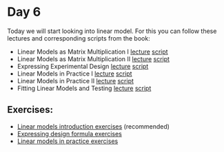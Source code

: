 # Day 6

Today we will start looking into linear model. 
For this you can follow these lectures and corresponding scripts from the book:

 - Linear Models as Matrix Multiplication I [lecture](https://www.youtube.com/watch?v=gP7mgpli5t4)  [script](http://genomicsclass.github.io/book/pages/linear_models_intro.html)
 - Linear Models as Matrix Multiplication II [lecture](https://www.youtube.com/watch?v=pw7I70rlkdM)  [script](http://genomicsclass.github.io/book/pages/linear_models_intro.html)
- Expressing Experimental Design  [lecture](https://www.youtube.com/watch?v=KpSS2e4Y24w)  [script](http://genomicsclass.github.io/book/pages/expressing_design_formula.html)
- Linear Models in Practice I [lecture](https://www.youtube.com/watch?v=xCdSyc3K3Ew)  [script](http://genomicsclass.github.io/book/pages/linear_models_in_practice.html)
- Linear Models in Practice II [lecture](https://www.youtube.com/watch?v=Opa8i0QxKCo)  [script](http://genomicsclass.github.io/book/pages/linear_models_in_practice.html)
 - Fitting Linear Models and Testing [lecture](https://www.youtube.com/watch?v=TSOzvcAgV70)  [script](http://genomicsclass.github.io/book/pages/linear_models_in_practice.html)

## Exercises:
-   [Linear models introduction exercises](http://genomicsclass.github.io/book/pages/linear_models_intro_exercises.html) (recommended)
-   [Expressing design formula exercises](http://genomicsclass.github.io/book/pages/expressing_design_formula_exercises.html)
-   [Linear models in practice exercises](http://genomicsclass.github.io/book/pages/linear_models_in_practice_exercises.html)
